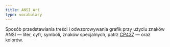 ```yaml
---
title: ANSI Art
type: vocabulary
---
```


Sposób przedstawiania treści i odwzorowywania grafik przy użyciu znaków ANSI — liter, cyfr, symboli, znaków specjalnych, patrz [CP437](https://pl.wikipedia.org/wiki/CP437) — oraz kolorów.